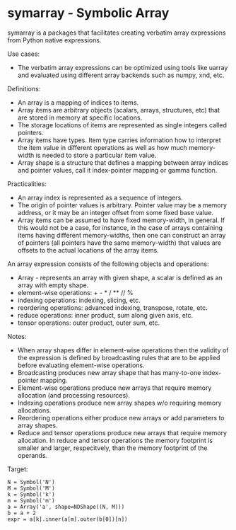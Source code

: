 # symarray - Symbolic Array

symarray is a packages that facilitates creating verbatim array
expressions from Python native expressions.

Use cases:

+ The verbatim array expressions can be optimized using tools like
  uarray and evaluated using different array backends such as numpy,
  xnd, etc.

Definitions:

+ An array is a mapping of indices to items.
+ Array items are arbitrary objects (scalars, arrays, structures, etc)
  that are stored in memory at specific locations.
+ The storage locations of items are represented as single integers
  called pointers.
+ Array items have types. Item type carries information how to
  interpret the item value in different operations as well as how much
  memory-width is needed to store a particular item value.
+ Array shape is a structure that defines a mapping between array
  indices and pointer values, call it index-pointer mapping or gamma
  function.

Practicalities:

+ An array index is represented as a sequence of integers.
+ The origin of pointer values is arbitrary. Pointer value may be a
  memory address, or it may be an integer offset from some fixed base
  value.
+ Array items can be assumed to have fixed memory-width, in
  general. If this would not be a case, for instance, in the case of
  arrays containing items having different memory-widths, then one can
  construct an array of pointers (all pointers have the same
  memory-width) that values are offsets to the actual locations of the
  array items.

An array expression consists of the following objects and operations:

+ Array - represents an array with given shape, a scalar is defined as
  an array with empty shape.
+ element-wise operations: + - * / ** // %
+ indexing operations: indexing, slicing, etc.
+ reordering operations: advanced indexing, transpose, rotate, etc.
+ reduce operations: inner product, sum along given axis, etc.
+ tensor operations: outer product, outer sum, etc.

Notes:

+ When array shapes differ in element-wise operations then the
  validity of the expression is defined by broadcasting rules that are
  to be applied before evaluating element-wise operations.
+ Broadcasting produces new array shape that has many-to-one
  index-pointer mapping.
+ Element-wise operations produce new arrays that require memory
  allocation (and processing resources).
+ Indexing operations produce new array shapes w/o requiring memory
  allocations.
+ Reordering operations either produce new arrays or add parameters to
  array shapes.
+ Reduce and tensor operations produce new arrays that require memory
  allocation. In reduce and tensor operations the memory footprint is
  smaller and larger, respecitvely, than the memory footprint of the
  operands.

Target:

    N = Symbol('N')
	M = Symbol('M')
	k = Symbol('k')
    m = Symbol('m')
    a = Array('a', shape=NDShape((N, M)))
	b = a + 2
    expr = a[k].inner(a[m].outer(b[0])[n])



